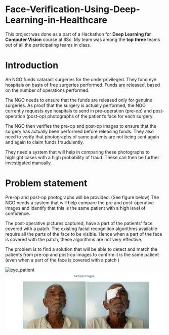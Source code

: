 # Face-Verification-Using-Deep-Learning-in-Healthcare

This project was done as a part of a Hackathon for **Deep Learning for Computer Vision** course at IISc.
My team was among the **top three** teams out of  all the  participating teams in class.

# Introduction

An NGO funds cataract surgeries for the underprivileged. They fund eye hospitals on basis of free surgeries performed. Funds are released, based on the number of operations performed.

The NGO needs to ensure that the funds are released only for genuine surgeries. As proof that the surgery is actually performed, the NGO currently requests eye hospitals to send in pre-operation (pre-op) and post-operation (post-op) photographs of the patient’s face for each surgery.

The NGO then verifies the pre-op and post-op images to ensure that the surgery has actually been performed before releasing funds. They also need to verify that photographs of same patients are not being sent again and again to claim funds fraudulently.

They need a system that will help in comparing these photographs to highlight cases with a high probability of fraud. These can then be further investigated manually.

# Problem statement

Pre-op and post-op photographs will be provided. (See figure below) The NGO needs a system that will help compare the pre and post-operative images and identify that this is the same patient with a high level of confidence.

The post-operative pictures captured, have a part of the patients' face covered with a patch. The existing facial recognition algorithms available require all the parts of the face to be visible. Hence when a part of the face is covered with the patch, these algorithms are not very effective.

The problem is to find a solution that will be able to detect and match the patients from pre-op and post-op images to confirm it is the same patient (even when a part of the face is covered with a patch )

![eye_patient](https://user-images.githubusercontent.com/73641247/131727255-5899a758-8273-4cc5-b7f9-0d1cec8ab99b.jpg)
![Sample Image](https://github.com/shauryat97/Face-Verification-Using-Deep-Learning-in-Healthcare/blob/main/eye_patient.jpg)

